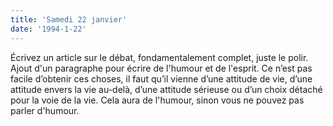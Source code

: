 ```yaml
---
title: 'Samedi 22 janvier'
date: '1994-1-22'
---
```

Écrivez un article sur le débat, fondamentalement complet, juste le polir. Ajout d'un paragraphe pour écrire de l'humour et de l'esprit. Ce n’est pas facile d’obtenir ces choses, il faut qu’il vienne d’une attitude de vie, d’une attitude envers la vie au-delà, d’une attitude sérieuse ou d’un choix détaché pour la voie de la vie. Cela aura de l'humour, sinon vous ne pouvez pas parler d'humour.
